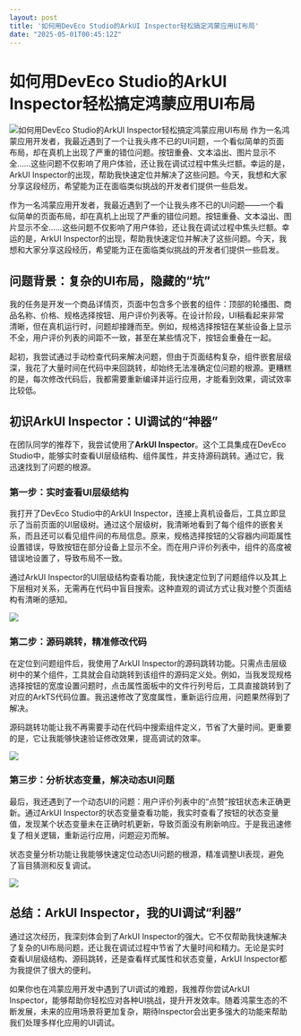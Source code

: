 ```yaml
---
layout: post
title: '如何用DevEco Studio的ArkUI Inspector轻松搞定鸿蒙应用UI布局'
date: "2025-05-01T00:45:12Z"
---
```

如何用DevEco Studio的ArkUI Inspector轻松搞定鸿蒙应用UI布局
============================================

![如何用DevEco Studio的ArkUI Inspector轻松搞定鸿蒙应用UI布局](https://img2024.cnblogs.com/blog/3637060/202504/3637060-20250429092140860-583784116.png) 作为一名鸿蒙应用开发者，我最近遇到了一个让我头疼不已的UI问题，一个看似简单的页面布局，却在真机上出现了严重的错位问题。按钮重叠、文本溢出、图片显示不全……这些问题不仅影响了用户体验，还让我在调试过程中焦头烂额。幸运的是，ArkUI Inspector的出现，帮助我快速定位并解决了这些问题。今天，我想和大家分享这段经历，希望能为正在面临类似挑战的开发者们提供一些启发。

作为一名鸿蒙应用开发者，我最近遇到了一个让我头疼不已的UI问题——一个看似简单的页面布局，却在真机上出现了严重的错位问题。按钮重叠、文本溢出、图片显示不全……这些问题不仅影响了用户体验，还让我在调试过程中焦头烂额。幸运的是，ArkUI Inspector的出现，帮助我快速定位并解决了这些问题。今天，我想和大家分享这段经历，希望能为正在面临类似挑战的开发者们提供一些启发。

**问题背景：复杂的UI布局，隐藏的“坑”**
-----------------------

我的任务是开发一个商品详情页，页面中包含多个嵌套的组件：顶部的轮播图、商品名称、价格、规格选择按钮、用户评价列表等。在设计阶段，UI稿看起来非常清晰，但在真机运行时，问题却接踵而至。例如，规格选择按钮在某些设备上显示不全，用户评价列表的间距不一致，甚至在某些情况下，按钮会重叠在一起。

起初，我尝试通过手动检查代码来解决问题，但由于页面结构复杂，组件嵌套层级深，我花了大量时间在代码中来回跳转，却始终无法准确定位问题的根源。更糟糕的是，每次修改代码后，我都需要重新编译并运行应用，才能看到效果，调试效率比较低。

**初识ArkUI Inspector：UI调试的“神器”**
-------------------------------

在团队同学的推荐下，我尝试使用了**ArkUI Inspector**。这个工具集成在DevEco Studio中，能够实时查看UI层级结构、组件属性，并支持源码跳转。通过它，我迅速找到了问题的根源。

### **第一步：实时查看UI层级结构**

我打开了DevEco Studio中的ArkUI Inspector，连接上真机设备后，工具立即显示了当前页面的UI层级树。通过这个层级树，我清晰地看到了每个组件的嵌套关系，而且还可以看见组件间的布局信息。原来，规格选择按钮的父容器内间距属性设置错误，导致按钮在部分设备上显示不全。而在用户评价列表中，组件的高度被错误地设置了，导致布局不一致。

通过ArkUI Inspector的UI层级结构查看功能，我快速定位到了问题组件以及其上下层相对关系，无需再在代码中盲目搜索。这种直观的调试方式让我对整个页面结构有清晰的感知。

![](https://img2024.cnblogs.com/blog/3637060/202504/3637060-20250428175753052-1344050967.gif)

### **第二步：源码跳转，精准修改代码**

在定位到问题组件后，我使用了ArkUI Inspector的源码跳转功能。只需点击层级树中的某个组件，工具就会自动跳转到该组件的源码定义处。例如，当我发现规格选择按钮的宽度设置问题时，点击属性面板中的文件行列号后，工具直接跳转到了对应的ArkTS代码位置。我迅速修改了宽度属性，重新运行应用，问题果然得到了解决。

源码跳转功能让我不再需要手动在代码中搜索组件定义，节省了大量时间。更重要的是，它让我能够快速验证修改效果，提高调试的效率。

![](https://img2024.cnblogs.com/blog/3637060/202504/3637060-20250428175819652-1578934195.gif)

### **第三步：分析状态变量，解决动态UI问题**

最后，我还遇到了一个动态UI的问题：用户评价列表中的“点赞”按钮状态未正确更新。通过ArkUI Inspector的状态变量查看功能，我实时查看了按钮的状态变量值，发现某个状态变量未在正确时机更新，导致页面没有刷新响应。于是我迅速修复了相关逻辑，重新运行应用，问题迎刃而解。

状态变量分析功能让我能够快速定位动态UI问题的根源，精准调整UI表现，避免了盲目猜测和反复调试。

![](https://img2024.cnblogs.com/blog/3637060/202504/3637060-20250428175847753-252354962.gif)

**总结：ArkUI Inspector，我的UI调试“利器”**
---------------------------------

通过这次经历，我深刻体会到了ArkUI Inspector的强大。它不仅帮助我快速解决了复杂的UI布局问题，还让我在调试过程中节省了大量时间和精力。无论是实时查看UI层级结构、源码跳转，还是查看样式属性和状态变量，ArkUI Inspector都为我提供了很大的便利。

如果你也在鸿蒙应用开发中遇到了UI调试的难题，我推荐你尝试ArkUI Inspector，能够帮助你轻松应对各种UI挑战，提升开发效率。随着鸿蒙生态的不断发展，未来的应用场景将更加复杂，期待Inspector会出更多强大的功能来帮助我们处理多样化应用的UI调试。